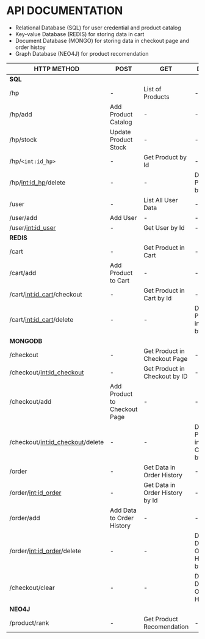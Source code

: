 # API DOCUMENTATION
 
 - Relational Database  (SQL) for user credential and product catalog
 - Key-value Database (REDIS) for storing data in cart
 - Document Database  (MONGO) for storing data in checkout page and order histoy
 - Graph Database     (NEO4J) for product recomendation
 
 | HTTP METHOD                        | POST                         | GET                             | DELETE                             |
|------------------------------------|------------------------------|---------------------------------|------------------------------------|
| **SQL**                            |                              |                                 |                                    |
| /hp                                | -                            | List of Products                | -                                  |
| /hp/add                            | Add Product Catalog          | -                               | -                                  |
| /hp/stock                          | Update Product Stock         | -                               | -                                  |
| /hp/`<int:id_hp>`                  | -                            | Get Product by Id               | -                                  |
| /hp/<int:id_hp>/delete             | -                            | -                               | Delete Product by Id               |
| /user                              | -                            | List All User Data              | -                                  |
| /user/add                          | Add User                     | -                               | -                                  |
| /user/<int:id_user>                | -                            | Get User by Id                  | -                                  |
| **REDIS**                          |                              |                                 |                                    |
| /cart                              | -                            | Get Product in Cart             | -                                  |
| /cart/add                          | Add Product to Cart          | -                               | -                                  |
| /cart/<int:id_cart>/checkout       | -                            | Get Product in Cart by Id       | -                                  |
| /cart/<int:id_cart>/delete         | -                            | -                               | Delete Product in Cart by Id       |
| **MONGODB**                        |                              |                                 |                                    |
| /checkout                          | -                            | Get Product in Checkout Page    | -                                  |
| /checkout/<int:id_checkout>        | -                            | Get Product in Checkout by ID   | -                                  |
| /checkout/add                      | Add Product to Checkout Page | -                               | -                                  |
| /checkout/<int:id_checkout>/delete | -                            | -                               | Delete Product in Checkout by Id   |
| /order                             | -                            | Get Data in Order History       | -                                  |
| /order/<int:id_order>              | -                            | Get Data in Order History by Id | -                                  |
| /order/add                         | Add Data to Order History    | -                               | -                                  |
| /order/<int:id_order>/delete       | -                            | -                               | Delete Data in Order History by Id |
| /checkout/clear                    | -                            | -                               | Delete All Data in Order History   |
| **NEO4J**                          |                              |                                 |                                    |
| /product/rank                      | -                            | Get Product Recomendation       | -                                  |
